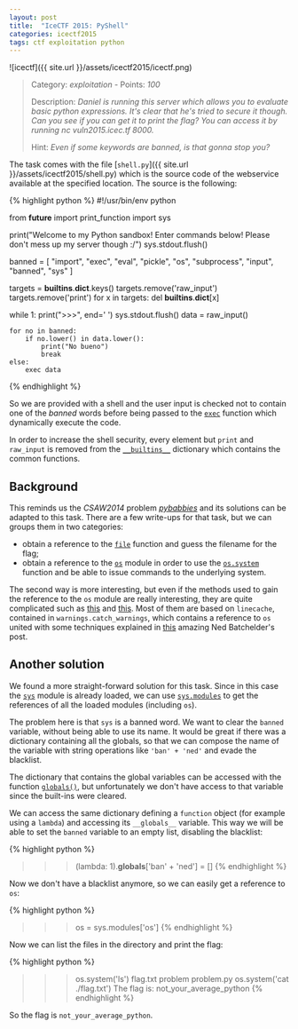 ```yaml
---
layout: post
title:  "IceCTF 2015: PyShell"
categories: icectf2015
tags: ctf exploitation python
---
```


![icectf]({{ site.url }}/assets/icectf2015/icectf.png)

> Category: *exploitation* - Points: *100*
>
> Description: *Daniel is running this server which allows you to evaluate basic python expressions. It's clear that he's tried to secure it though. Can you see if you can get it to print the flag?
> You can access it by running nc vuln2015.icec.tf 8000.*
>
> Hint: *Even if some keywords are banned, is that gonna stop you?*

The task comes with the file [`shell.py`]({{ site.url }}/assets/icectf2015/shell.py) which is the source code of the webservice available at the specified location. The source is the following:

{% highlight python %}
#!/usr/bin/env python

from __future__ import print_function
import sys

print("Welcome to my Python sandbox! Enter commands below! Please don't mess up my server though :/")
sys.stdout.flush()

banned = [
    "import",
    "exec",
    "eval",
    "pickle",
    "os",
    "subprocess",
    "input",
    "banned",
    "sys"
]

targets = __builtins__.__dict__.keys()
targets.remove('raw_input')
targets.remove('print')
for x in targets:
    del __builtins__.__dict__[x]

while 1:
    print(">>>", end=' ')
    sys.stdout.flush()
    data = raw_input()

    for no in banned:
        if no.lower() in data.lower():
            print("No bueno")
            break
    else:
        exec data
{% endhighlight %}

So we are provided with a shell and the user input is checked not to contain one of the *banned* words before being passed to the [`exec`](https://docs.python.org/2/reference/simple_stmts.html#exec) function which dynamically execute the code.

In order to increase the shell security, every element but `print` and `raw_input` is removed from the [`__builtins__`](https://docs.python.org/2/reference/executionmodel.html) dictionary which contains the common functions.

## Background

This reminds us the *CSAW2014* problem [*pybabbies*](https://github.com/ctfs/write-ups-2014/tree/master/csaw-ctf-2014/pybabbies) and its solutions can be adapted to this task. There are a few write-ups for that task, but we can groups them in two categories:

* obtain a reference to the [`file`](https://docs.python.org/2/library/functions.html#file) function and guess the filename for the flag;
* obtain a reference to the [`os`](https://docs.python.org/2/library/os.html) module in order to use the [`os.system`](https://docs.python.org/2/library/os.html#os.system) function and be able to issue commands to the underlying system.

The second way is more interesting, but even if the methods used to gain the reference to the `os` module are really interesting, they are quite complicated such as [this](https://hexplo.it/escaping-the-csawctf-python-sandbox/) and [this](http://sugarstack.io/csaw-2014-pybabbies.html). Most of them are based on `linecache`, contained in `warnings.catch_warnings`, which contains a reference to `os` united with some techniques explained in [this](http://nedbatchelder.com/blog/201206/eval_really_is_dangerous.html) amazing Ned Batchelder's post.

## Another solution

We found a more straight-forward solution for this task. Since in this case the [`sys`](https://docs.python.org/2/library/sys.html) module is already loaded, we can use [`sys.modules`](https://docs.python.org/2/library/sys.html#sys.modules) to get the references of all the loaded modules (including `os`).

The problem here is that `sys` is a banned word. We want to clear the `banned` variable, without being able to use its name. It would be great if there was a dictionary containing all the globals, so that we can compose the name of the variable with string operations like `'ban' + 'ned'` and evade the blacklist.

The dictionary that contains the global variables can be accessed with the function [`globals()`](https://docs.python.org/2/library/functions.html#globals), but unfortunately we don't have access to that variable since the built-ins were cleared.

We can access the same dictionary defining a `function` object (for example using a `lambda`) and accessing its `__globals__` variable. This way we will be able to set the `banned` variable to an empty list, disabling the blacklist:

{% highlight python %}
>>> (lambda: 1).__globals__['ban' + 'ned'] = []
{% endhighlight %}

Now we don't have a blacklist anymore, so we can easily get a reference to `os`:

{% highlight python %}
>>> os = sys.modules['os']
{% endhighlight %}

Now we can list the files in the directory and print the flag:

{% highlight python %}
>>> os.system('ls')
flag.txt
problem
problem.py
>>> os.system('cat ./flag.txt')
The flag is: not_your_average_python
{% endhighlight %}

So the flag is `not_your_average_python`.
